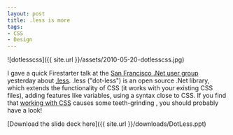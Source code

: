 ```yaml
---
layout: post
title: .less is more
tags:
- CSS
- Design
---
```


![dotlesscss]({{ site.url }}/assets/2010-05-20-dotlesscss.jpg) 

I gave a quick Firestarter talk at the [San Francisco .Net user group](http://baynetug.org) yesterday about [.less](http://www.dotlesscss.com/). .less ("dot-less") is an open source .Net library, which extends the functionality of CSS (it works with your existing CSS files), adding features like variables, using a syntax close to CSS. If you find that [working with CSS](http://www.codinghorror.com/blog/2010/04/whats-wrong-with-css.html) causes some teeth-grinding , you should probably have a look!  

[Download the slide deck here]({{ site.url }}/downloads/DotLess.ppt)

